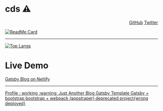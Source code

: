 # cds :warning:

<p align="right">
	<a href="https://github.com/cds">GitHub</a>
	<a href="https://twitter.com/c_sangale">Twitter</a>
</p>



[![ReadMe Card](https://github-readme-stats.vercel.app/api/pin/?username=cds&repo=cds)](https://github.com/cds/cds/blob/master/README.md)


---
[![Top Langs](https://github-readme-stats.vercel.app/api/top-langs/?username=cds&hide=html)](https://github.com/cds)

<h1>Live Demo</h1>
<p align="left">
	<a href="https://codeio.netlify.app">Gatsby Blog on Netlify</a><hr>
	<a href="https://cds.github.io/">Profile : working :warning: </a>
	<a href="https://chandrakantsangale.netlify.app">Just Another Blog Gatsby Template </a>
	<a href="https://codeiotech.netlify.app/">Gatsby + bootstrap </a>
	<a href="https://appstrapper.netlify.app/examples/blog/">bootstrap + webpack (appstraper) deprecated project{wrong deployed}</a>
	
</p>

  
